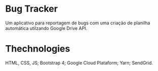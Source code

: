 # Bug Tracker
 Um aplicativo para reportagem de bugs com uma criação de planilha automática utilzando Google Drive API.

# Thechnologies
 HTML, CSS, JS;
 Bootstrap 4;
 Google Cloud Plataform;
 Yarn;
 SendGrid.

